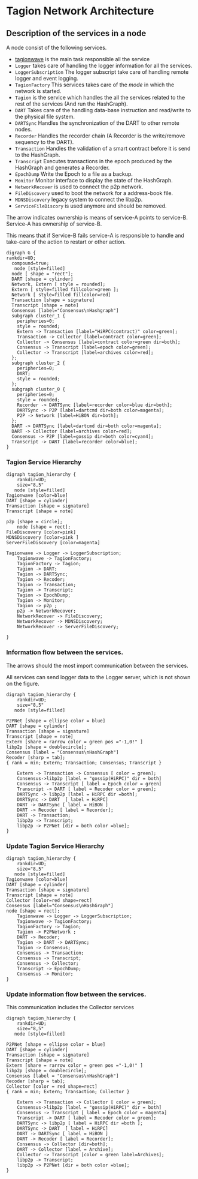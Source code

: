 # Tagion Network Architecture

## Description of the services in a node
A node consist of the following services.


* [tagionwave](src/bin-wave/README.md) is the main task responsible all the service
* `Logger` takes care of handling the logger information for all the services.
* `LoggerSubscription` The logger subscript take care of handling remote logger and event logging.
* `TagionFactory` This services takes care of the *mode* in which the network is started.
* `Tagion` is the service which handles the all the services related to the rest of the services (And run the HashGraph).
* `DART` Takes care of the handling data-base instruction and read/write to the physical file system.
* `DARTSync` Handles the synchronization of the DART to other remote nodes.
* `Recorder` Handles the recorder chain (A Recorder is the write/remove sequency to the DART).
* `Transaction` Handles the validation of a smart contract before it is send to the HashGraph.
* `Transcript` Executes transactions in the epoch produced by the HashGraph and generates a Recorder.
* `EpochDump` Write the Epoch to a file as a backup.
* `Monitor` Monitor interface to display the state of the HashGraph.
* `NetworkRecover` is used to connect the p2p network.
* `FileDiscovery` used to boot the network for a address-book file.
* `MDNSDiscovery` legacy system to connect the libp2p.
* `ServiceFileDiscory` is used anymore and should be removed.

The arrow indicates ownership is means of service-A points to service-B. Service-A has ownership of service-B.

This means that if Service-B fails service-A is responsible to handle and take-care of the action to restart or other action.
```graphviz
digraph G {
rankdir=UD;
  compound=true;
   node [style=filled]
  node [ shape = "rect"];
  DART [shape = cylinder]
  Network, Extern [ style = rounded];
  Extern [ style=filled fillcolor=green ];
  Network [ style=filled fillcolor=red]
  Transaction [shape = signature]
  Transcript [shape = note]
  Consensus [label="Consensus\nHashgraph"]
  subgraph cluster_1 {
    peripheries=0;
    style = rounded;
    Extern -> Transaction [label="HiRPC(contract)" color=green];
 	Transaction -> Collector [label=contract color=green];
	Collector -> Consensus [label=contract color=green dir=both];
	Consensus -> Transcript [label=epoch color=green];
    Collector -> Transcript [label=archives color=red];
  };
  subgraph cluster_2 {
    peripheries=0;
	DART;
    style = rounded;
  };
  subgraph cluster_0 {
    peripheries=0;
    style = rounded;
	Recorder -> DARTSync [label=recorder color=blue dir=both];
	DARTSync -> P2P [label=dartcmd dir=both color=magenta];
	P2P -> Network [label=HiBON dir=both];
  };
  DART -> DARTSync [label=dartcmd dir=both color=magenta];
  DART -> Collector [label=archives color=red];
  Consensus -> P2P [label=gossip dir=both color=cyan4];
  Transcript -> DART [label=recorder color=blue];
}
```

### Tagion Service Hierarchy

```graphviz
digraph tagion_hierarchy {
    rankdir=UD;
    size="8,5"
   node [style=filled]
Tagionwave [color=blue]
DART [shape = cylinder]
Transaction [shape = signature]
Transcript [shape = note]

p2p [shape = circle];
    node [shape = rect];
FileDiscovery [color=pink]
MDNSDiscovery [color=pink ]
ServerFileDiscovery [color=magenta]

Tagionwave -> Logger -> LoggerSubscription;
	Tagionwave -> TagionFactory;
	TagionFactory -> Tagion;
	Tagion -> DART;
	Tagion -> DARTSync;
	Tagion -> Recoder;
	Tagion -> Transaction;
	Tagion -> Transcript;
	Tagion -> EpochDump;
	Tagion -> Monitor;
	Tagion -> p2p ;
	p2p -> NetworkRecover;
	NetworkRecover -> FileDiscovery;
	NetworkRecover -> MDNSDiscovery;
	NetworkRecover -> ServerFileDiscovery;

}
```

### Information flow between the services.

The arrows should the most import communication between the services.

All services can send logger data to the Logger server, which is not shown on the figure.

```graphviz
digraph tagion_hierarchy {
    rankdir=UD;
    size="8,5"
   node [style=filled]

P2PNet [shape = ellipse color = blue]
DART [shape = cylinder]
Transaction [shape = signature]
Transcript [shape = note]
Extern [share = rarrow color = green pos ="-1,0!" ]
libp2p [shape = doublecircle];
Consensus [label = "Consensus\nHashGraph"]
Recoder [sharp = tab];
{ rank = min; Extern; Transaction; Consensus; Transcript }

	Extern -> Transaction -> Consensus [ color = green];
	Consensus->libp2p [label = "gossip(HiRPC)" dir = both]
    Consensus -> Transcript [ label = Epoch color = green]
	Transcript -> DART [ label = Recoder color = green];
	DARTSync -> libp2p [label = HiRPC dir =both];
	DARTSync -> DART  [ label = HiRPC]
	DART -> DARTSync [ label = HiBON ]
	DART -> Recoder [ label = Recorder];
    DART -> Transaction;
	libp2p -> Transcript;
	libp2p -> P2PNet [dir = both color =blue];
}
```


### Update Tagion Service Hierarchy
```graphviz
digraph tagion_hierarchy {
    rankdir=UD;
    size="8,5"
   node [style=filled]
Tagionwave [color=blue]
DART [shape = cylinder]
Transaction [shape = signature]
Transcript [shape = note]
Collector [color=red shape=rect]
Consensus [label="Consensus\nHashGraph"]
node [shape = rect];
	Tagionwave -> Logger -> LoggerSubscription;
	Tagionwave -> TagionFactory;
	TagionFactory -> Tagion;
	Tagion -> P2PNetwork ;
	DART -> Recoder;
	Tagion -> DART -> DARTSync;
    Tagion -> Consensus;
	Consensus -> Transaction;
	Consensus -> Transcript;
	Consensus -> Collector;
	Transcript -> EpochDump;
	Consensus -> Monitor;
}
```

### Update information flow between the services.
This communication includes the Collector services
```graphviz
digraph tagion_hierarchy {
    rankdir=UD;
    size="8,5"
   node [style=filled]

P2PNet [shape = ellipse color = blue]
DART [shape = cylinder]
Transaction [shape = signature]
Transcript [shape = note]
Extern [share = rarrow color = green pos ="-1,0!" ]
libp2p [shape = doublecircle];
Consensus [label = "Consensus\nHashGraph"]
Recoder [sharp = tab];
Collector [color = red shape=rect]
{ rank = min; Extern; Transaction; Collector }

	Extern -> Transaction -> Collector [ color = green];
	Consensus->libp2p [label = "gossip(HiRPC)" dir = both]
    Consensus -> Transcript [ label = Epoch color = magenta]
	Transcript -> DART [ label = Recoder color = green];
	DARTSync -> libp2p [ label = HiRPC dir =both ];
	DARTSync -> DART  [ label = HiRPC]
	DART -> DARTSync [ label = HiBON ]
	DART -> Recoder [ label = Recorder];
    Consensus -> Collector [dir=both];
	DART -> Collector [label = Archive];
	Collector -> Transcript [color = green label=Archives];
	libp2p -> Transcript;
	libp2p -> P2PNet [dir = both color =blue];
}
```



